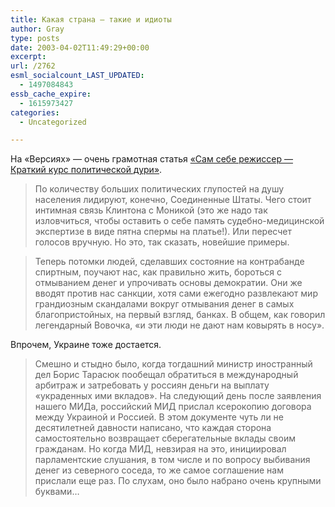 ```yaml
---
title: Какая страна — такие и идиоты
author: Gray
type: posts
date: 2003-04-02T11:49:29+00:00
excerpt:
url: /2762
esml_socialcount_LAST_UPDATED:
  - 1497084843
essb_cache_expire:
  - 1615973427
categories:
  - Uncategorized

---
```








На &#171;Версиях&#187; &#8212; очень грамотная статья <a href="http://www.versii.com/material.php?pid=5536" target="_blank">&#171;Сам себе режиссер &#8212; Краткий курс политической дури&#187;</a>.

> По количеству больших политических глупостей на душу населения лидируют, конечно, Соединенные Штаты. Чего стоит интимная связь Клинтона с Моникой (это же надо так изловчиться, чтобы оставить о себе память судебно-медицинской экспертизе в виде пятна спермы на платье!). Или пересчет голосов вручную. Но это, так сказать, новейшие примеры.



> Теперь потомки людей, сделавших состояние на контрабанде спиртным, поучают нас, как правильно жить, бороться с отмыванием денег и упрочивать основы демократии. Они же вводят против нас санкции, хотя сами ежегодно развлекают мир грандиозным скандалами вокруг отмывания денег в самых благопристойных, на первый взгляд, банках. В общем, как говорил легендарный Вовочка, &#171;и эти люди не дают нам ковырять в носу&#187;.

Впрочем, Украине тоже достается.

> Смешно и стыдно было, когда тогдашний министр иностранный дел Борис Тарасюк пообещал обратиться в международный арбитраж и затребовать у россиян деньги на выплату &#171;украденных ими вкладов&#187;. На следующий день после заявления нашего МИДа, российский МИД прислал ксерокопию договора между Украиной и Россией. В этом документе чуть ли не десятилетней давности написано, что каждая сторона самостоятельно возвращает сберегательные вклады своим гражданам. Но когда МИД, невзирая на это, инициировал парламентские слушания, в том числе и по вопросу выбивания денег из северного соседа, то же самое соглашение нам прислали еще раз. По слухам, оно было набрано очень крупными буквами…